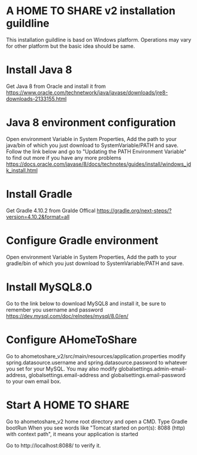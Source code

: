# A HOME TO SHARE v2 installation guildline
This installation guildline is basd on Windows platform. Operations may vary for other platform but the basic idea should be same.


# Install Java 8
Get Java 8 from Oracle and install it from
https://www.oracle.com/technetwork/java/javase/downloads/jre8-downloads-2133155.html

# Java 8 environment configuration
Open environment Variable in System Properties, Add the path to your java/bin of which you just download to SystemVariable/PATH and save. 
Follow the link below and go to "Updating the PATH Environment Variable" to find out more if you have any more problems
https://docs.oracle.com/javase/8/docs/technotes/guides/install/windows_jdk_install.html

# Install Gradle
Get Gradle 4.10.2 from Gralde Offical
https://gradle.org/next-steps/?version=4.10.2&format=all

# Configure Gradle environment
Open environment Variable in System Properties, Add the path to your gradle/bin of which you just download to SystemVariable/PATH and save. 

# Install MySQL8.0
Go to the link below to download MySQL8 and install it, be sure to remember you username and password
https://dev.mysql.com/doc/relnotes/mysql/8.0/en/

# Configure AHomeToShare
Go to ahometoshare_v2/src/main/resources/application.properties
modify 
spring.datasource.username and spring.datasource.password to whatever you set for your MySQL.
You may also modify 
globalsettings.admin-email-address, globalsettings.email-address and globalsettings.email-password to your own email box.

# Start A HOME TO SHARE
Go to ahometoshare_v2 home root directory and open a CMD. 
Type Gradle bootRun
When you see words like "Tomcat started on port(s): 8088 (http) with context path", it means your application is started

Go to http://localhost:8088/ to verify it.
